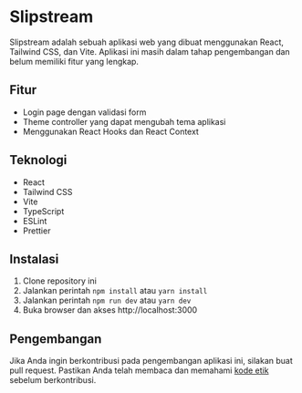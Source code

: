 # Slipstream

Slipstream adalah sebuah aplikasi web yang dibuat menggunakan React, Tailwind CSS, dan Vite. Aplikasi ini masih dalam tahap pengembangan dan belum memiliki fitur yang lengkap.

## Fitur

- Login page dengan validasi form
- Theme controller yang dapat mengubah tema aplikasi
- Menggunakan React Hooks dan React Context

## Teknologi

- React
- Tailwind CSS
- Vite
- TypeScript
- ESLint
- Prettier

## Instalasi

1. Clone repository ini
2. Jalankan perintah `npm install` atau `yarn install`
3. Jalankan perintah `npm run dev` atau `yarn dev`
4. Buka browser dan akses http://localhost:3000

## Pengembangan

Jika Anda ingin berkontribusi pada pengembangan aplikasi ini, silakan buat pull request. Pastikan Anda telah membaca dan memahami [kode etik](https://www.contributor-covenant.org/version/2/0/code_of_conduct/) sebelum berkontribusi.
